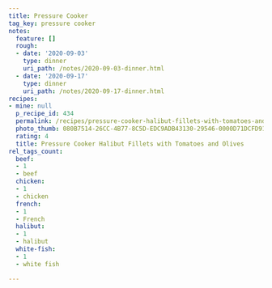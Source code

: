 ```yaml
---
title: Pressure Cooker
tag_key: pressure cooker
notes:
  feature: []
  rough:
  - date: '2020-09-03'
    type: dinner
    uri_path: /notes/2020-09-03-dinner.html
  - date: '2020-09-17'
    type: dinner
    uri_path: /notes/2020-09-17-dinner.html
recipes:
- mine: null
  p_recipe_id: 434
  permalink: /recipes/pressure-cooker-halibut-fillets-with-tomatoes-and-olives
  photo_thumb: 080B7514-26CC-4B77-8C5D-EDC9ADB43130-29546-0000D71DCFD9169E.jpg
  rating: 4
  title: Pressure Cooker Halibut Fillets with Tomatoes and Olives
rel_tags_count:
  beef:
  - 1
  - beef
  chicken:
  - 1
  - chicken
  french:
  - 1
  - French
  halibut:
  - 1
  - halibut
  white-fish:
  - 1
  - white fish

---
```

